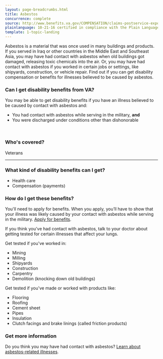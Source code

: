 ```yaml
---
layout: page-breadcrumbs.html
title: Asbestos
concurrence: complete
source: http://www.benefits.va.gov/COMPENSATION/claims-postservice-exposures-asbestos.asp
plainlanguage: 10-21-16 certified in compliance with the Plain Language Act
template: 1-topic-landing
---
```


<div class="va-introtext">

Asbestos is a material that was once used in many buildings and products. If you served in Iraq or other countries in the Middle East and Southeast Asia, you may have had contact with asbestos when old buildings got damaged, releasing toxic chemicals into the air. Or, you may have had contact with asbestos if you worked in certain jobs or settings, like shipyards, construction, or vehicle repair. Find out if you can get disability compensation or benefits for illnesses believed to be caused by asbestos.

</div>

<div class="feature" markdown="1">

### Can I get disability benefits from VA?

You may be able to get disability benefits if you have an illness believed to be caused by contact with asbestos and:

- You had contact with asbestos while serving in the military, **and**
- You were discharged under conditions other than dishonorable

<br>

### Who's covered?

Veterans
</div>

--------

### What kind of disability benefits can I get?

- Health care
- Compensation (payments)

### How do I get these benefits?

You'll need to apply for benefits. When you apply, you’ll have to show that your illness was likely caused by your contact with asbestos while serving in the military. [Apply for benefits](/disability-benefits/apply-for-benefits/).

If you think you’ve had contact with asbestos, talk to your doctor about getting tested for certain illnesses that affect your lungs.

Get tested if you've worked in:
- Mining
- Milling
- Shipyards
- Construction
- Carpentry
- Demolition (knocking down old buildings) 

Get tested if you've made or worked with products like:
- Flooring
- Roofing
- Cement sheet
- Pipes
- Insulation
- Clutch facings and brake linings (called friction products)

### Get more information

Do you think you may have had contact with asbestos? [Learn about asbestos-related illnesses](http://www.publichealth.va.gov/exposures/asbestos/index.asp).
